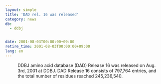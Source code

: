```yaml
---
layout: simple
title: 'DAD rel. 16 was released'
category: news
db:
  - ddbj


date: 2001-08-03T00:00:00+09:00
retire_time: 2001-08-03T00:00:00+09:00
lang: en
---
```


<dd>DDBJ amino acid database (DAD) Release 16 was released on Aug. 3rd, 2001 at DDBJ. DAD Release 16 consists of 797,764 entries, and the total number of residues reached 245,236,540.</dd>
